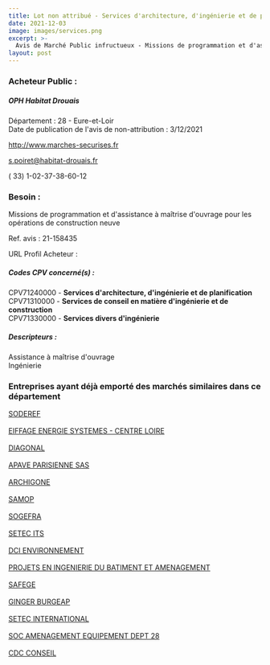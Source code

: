 ```yaml
---
title: Lot non attribué - Services d'architecture, d'ingénierie et de planification + autres services
date: 2021-12-03
image: images/services.png
excerpt: >-
  Avis de Marché Public infructueux - Missions de programmation et d'assistance à maîtrise d'ouvrage pour les opérations de construction neuve
layout: post
---
```


### Acheteur Public :
##### OPH Habitat Drouais
Département : 28 - Eure-et-Loir<br/>
Date de publication de l'avis de non-attribution : 3/12/2021


http://www.marches-securises.fr

s.poiret@habitat-drouais.fr

( 33) 1-02-37-38-60-12
### Besoin :

Missions de programmation et d'assistance à maîtrise d'ouvrage pour les opérations de construction neuve

Ref. avis : 21-158435

URL Profil Acheteur : 

##### Codes CPV concerné(s) :
CPV71240000 - **Services d'architecture, d'ingénierie et de planification** <br/>
CPV71310000 - **Services de conseil en matière d'ingénierie et de construction** <br/>
CPV71330000 - **Services divers d'ingénierie** <br/>

##### Descripteurs :
Assistance à maîtrise d'ouvrage <br/>
Ingénierie <br/>

### Entreprises ayant déjà emporté des marchés similaires dans ce département
<a href="/entreprise-546/siren-320544406">SODEREF</a><br/><br/>
<a href="/entreprise-547/siren-329009559">EIFFAGE ENERGIE SYSTEMES - CENTRE LOIRE</a><br/><br/>
<a href="/entreprise-552/siren-384918108">DIAGONAL</a><br/><br/>
<a href="/entreprise-554/siren-393168273">APAVE PARISIENNE SAS</a><br/><br/>
<a href="/entreprise-556/siren-410502108">ARCHIGONE</a><br/><br/>
<a href="/entreprise-559/siren-429427065">SAMOP</a><br/><br/>
<a href="/entreprise-559/siren-430122333">SOGEFRA</a><br/><br/>
<a href="/entreprise-560/siren-433230364">SETEC ITS</a><br/><br/>
<a href="/entreprise-563/siren-450511571">DCI ENVIRONNEMENT</a><br/><br/>
<a href="/entreprise-571/siren-530796176">PROJETS EN INGENIERIE DU BATIMENT ET AMENAGEMENT</a><br/><br/>
<a href="/entreprise-572/siren-542021829">SAFEGE</a><br/><br/>
<a href="/entreprise-573/siren-682008222">GINGER BURGEAP</a><br/><br/>
<a href="/entreprise-573/siren-722013174">SETEC INTERNATIONAL</a><br/><br/>
<a href="/entreprise-577/siren-806520201">SOC AMENAGEMENT EQUIPEMENT DEPT 28</a><br/><br/>
<a href="/entreprise-580/siren-834714826">CDC CONSEIL</a><br/><br/>

